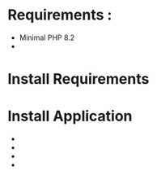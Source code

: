 # Requirements :
- Minimal PHP 8.2
- 


# Install Requirements

# Install Application
 - 
 - 
 - 
 - 